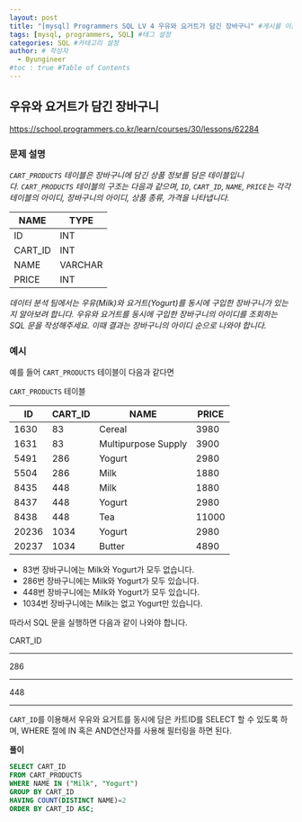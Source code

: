 ```yaml
---
layout: post
title: "[mysql] Programmers SQL LV 4 우유와 요거트가 담긴 장바구니" #게시물 이름
tags: [mysql, programmers, SQL] #태그 설정
categories: SQL #카테고리 설정
author: # 작성자
  - Byungineer
#toc : true #Table of Contents
---
```


## 우유와 요거트가 담긴 장바구니
<https://school.programmers.co.kr/learn/courses/30/lessons/62284>

### 문제 설명

_`CART_PRODUCTS` 테이블은 장바구니에 담긴 상품 정보를 담은 테이블입니다. `CART_PRODUCTS` 테이블의 구조는 다음과 같으며, `ID`, `CART_ID`, `NAME`, `PRICE`는 각각 테이블의 아이디, 장바구니의 아이디, 상품 종류, 가격을 나타냅니다._

| NAME | TYPE |
| --- | --- |
| ID | INT |
| CART_ID | INT |
| NAME | VARCHAR |
| PRICE | INT |

_데이터 분석 팀에서는 우유(Milk)와 요거트(Yogurt)를 동시에 구입한 장바구니가 있는지 알아보려 합니다. 우유와 요거트를 동시에 구입한 장바구니의 아이디를 조회하는 SQL 문을 작성해주세요. 이때 결과는 장바구니의 아이디 순으로 나와야 합니다._

### 예시

예를 들어 `CART_PRODUCTS` 테이블이 다음과 같다면

`CART_PRODUCTS` 테이블

| ID | CART_ID | NAME | PRICE |
| --- | --- | --- | --- |
| 1630 | 83 | Cereal | 3980 |
| 1631 | 83 | Multipurpose Supply | 3900 |
| 5491 | 286 | Yogurt | 2980 |
| 5504 | 286 | Milk | 1880 |
| 8435 | 448 | Milk | 1880 |
| 8437 | 448 | Yogurt | 2980 |
| 8438 | 448 | Tea | 11000 |
| 20236 | 1034 | Yogurt | 2980 |
| 20237 | 1034 | Butter | 4890 |
- 83번 장바구니에는 Milk와 Yogurt가 모두 없습니다.
- 286번 장바구니에는 Milk와 Yogurt가 모두 있습니다.
- 448번 장바구니에는 Milk와 Yogurt가 모두 있습니다.
- 1034번 장바구니에는 Milk는 없고 Yogurt만 있습니다.

따라서 SQL 문을 실행하면 다음과 같이 나와야 합니다.

CART_ID

---

286

---

448

---


`CART_ID`를 이용해서 우유와 요거트를 동시에 담은 카트ID를 SELECT 할 수 있도록 하며, WHERE 절에 IN 혹은 AND연산자를 사용해 필터링을 하면 된다.

**풀이**
```SQL
SELECT CART_ID 
FROM CART_PRODUCTS
WHERE NAME IN ("Milk", "Yogurt")
GROUP BY CART_ID
HAVING COUNT(DISTINCT NAME)=2
ORDER BY CART_ID ASC;
```
